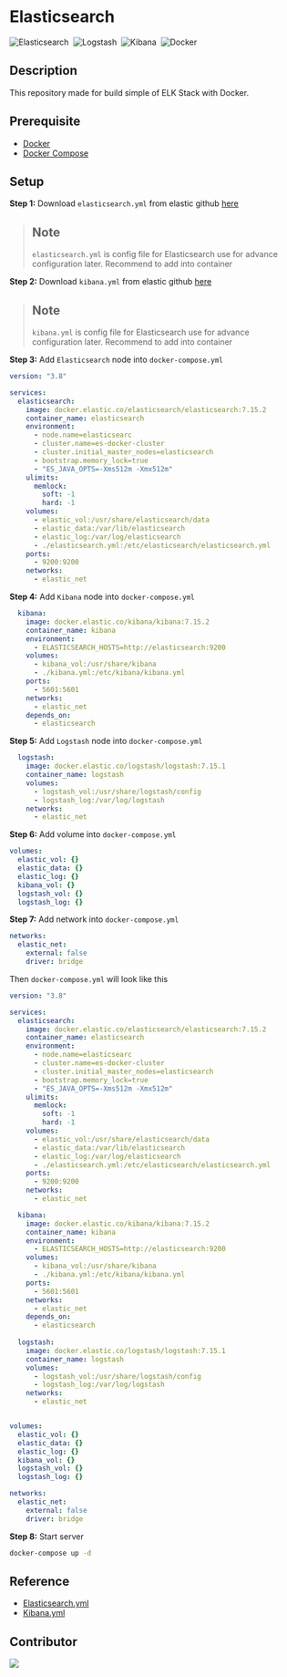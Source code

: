 # Elasticsearch
<img alt="Elasticsearch" src="https://img.shields.io/badge/Elasticsearch-005571?style=flat&logo=Elasticsearch&logoColor=FFFFFF">&nbsp;
<img alt="Logstash" src="https://img.shields.io/badge/Logstash-005571?style=flat&logo=Logstash&logoColor=FFFFFF">&nbsp;
<img alt="Kibana" src="https://img.shields.io/badge/Kibana-005571?style=flat&logo=Kibana&logoColor=FFFFFF">&nbsp;
<img alt="Docker" src="https://img.shields.io/badge/Docker-2496ED?&style=flat&logo=docker&logoColor=ffffff">&nbsp;
<!-- <img alt="Beats" src="https://img.shields.io/badge/Beats-005571?style=flat&logo=Beats&logoColor=FFFFFF">&nbsp; -->

## Description
This repository made for build simple of ELK Stack with Docker.

## Prerequisite
* [Docker](https://docs.docker.com/engine/install/ubuntu/)
* [Docker Compose](https://docs.docker.com/compose/install/)

<!-- ## Quick Start

## Default Value
| Variable Name | Default value | Datattype | Description |
|:--------------|:--------------|:---------:|------------:|
|A|B|C|D|

Create `.env` file to define your own value -->

## Setup
**Step 1:** Download `elasticsearch.yml` from elastic github [here](https://github.com/elastic/elasticsearch/blob/master/distribution/src/config/elasticsearch.yml)

> ## Note 
> `elasticsearch.yml` is config file for Elasticsearch use for advance configuration later. Recommend to add into container

**Step 2:** Download `kibana.yml` from elastic github [here](https://github.com/elastic/kibana/blob/main/config/kibana.yml)

> ## Note 
> `kibana.yml` is config file for Elasticsearch use for advance configuration later. Recommend to add into container

**Step 3:** Add `Elasticsearch` node into `docker-compose.yml`
```yaml
version: "3.8"

services:
  elasticsearch:
    image: docker.elastic.co/elasticsearch/elasticsearch:7.15.2
    container_name: elasticsearch
    environment:
      - node.name=elasticsearc
      - cluster.name=es-docker-cluster
      - cluster.initial_master_nodes=elasticsearch
      - bootstrap.memory_lock=true
      - "ES_JAVA_OPTS=-Xms512m -Xmx512m"
    ulimits:
      memlock:
        soft: -1
        hard: -1
    volumes:
      - elastic_vol:/usr/share/elasticsearch/data
      - elastic_data:/var/lib/elasticsearch
      - elastic_log:/var/log/elasticsearch
      - ./elasticsearch.yml:/etc/elasticsearch/elasticsearch.yml
    ports:
      - 9200:9200
    networks:
      - elastic_net
```

**Step 4:** Add `Kibana` node into `docker-compose.yml`
```yaml
  kibana:
    image: docker.elastic.co/kibana/kibana:7.15.2
    container_name: kibana
    environment:
      - ELASTICSEARCH_HOSTS=http://elasticsearch:9200
    volumes:
      - kibana_vol:/usr/share/kibana
      - ./kibana.yml:/etc/kibana/kibana.yml
    ports:
      - 5601:5601
    networks:
      - elastic_net
    depends_on:
      - elasticsearch
```

**Step 5:** Add `Logstash` node into `docker-compose.yml`
```yaml
  logstash:
    image: docker.elastic.co/logstash/logstash:7.15.1
    container_name: logstash
    volumes:
      - logstash_vol:/usr/share/logstash/config
      - logstash_log:/var/log/logstash
    networks:
      - elastic_net
```

**Step 6:** Add volume into `docker-compose.yml`
```yaml
volumes:
  elastic_vol: {}
  elastic_data: {}
  elastic_log: {}
  kibana_vol: {}
  logstash_vol: {}
  logstash_log: {}
```

**Step 7:** Add network into `docker-compose.yml`
```yaml
networks:
  elastic_net:
    external: false
    driver: bridge
```

Then `docker-compose.yml` will look like this
```yaml
version: "3.8"

services:
  elasticsearch:
    image: docker.elastic.co/elasticsearch/elasticsearch:7.15.2
    container_name: elasticsearch
    environment:
      - node.name=elasticsearc
      - cluster.name=es-docker-cluster
      - cluster.initial_master_nodes=elasticsearch
      - bootstrap.memory_lock=true
      - "ES_JAVA_OPTS=-Xms512m -Xmx512m"
    ulimits:
      memlock:
        soft: -1
        hard: -1
    volumes:
      - elastic_vol:/usr/share/elasticsearch/data
      - elastic_data:/var/lib/elasticsearch
      - elastic_log:/var/log/elasticsearch
      - ./elasticsearch.yml:/etc/elasticsearch/elasticsearch.yml
    ports:
      - 9200:9200
    networks:
      - elastic_net

  kibana:
    image: docker.elastic.co/kibana/kibana:7.15.2
    container_name: kibana
    environment:
      - ELASTICSEARCH_HOSTS=http://elasticsearch:9200
    volumes:
      - kibana_vol:/usr/share/kibana
      - ./kibana.yml:/etc/kibana/kibana.yml
    ports:
      - 5601:5601
    networks:
      - elastic_net
    depends_on:
      - elasticsearch
      
  logstash:
    image: docker.elastic.co/logstash/logstash:7.15.1
    container_name: logstash
    volumes:
      - logstash_vol:/usr/share/logstash/config
      - logstash_log:/var/log/logstash
    networks:
      - elastic_net


volumes:
  elastic_vol: {}
  elastic_data: {}
  elastic_log: {}
  kibana_vol: {}
  logstash_vol: {}
  logstash_log: {}

networks:
  elastic_net:
    external: false
    driver: bridge
```

**Step 8:** Start server
```bash
docker-compose up -d
```

## Reference
- [Elasticsearch.yml](https://github.com/elastic/elasticsearch/blob/master/distribution/src/config/elasticsearch.yml)
- [Kibana.yml](https://github.com/elastic/kibana/blob/main/config/kibana.yml)

## Contributor
<a href="https://github.com/Harin3Bone"><img src="https://img.shields.io/badge/Harin3Bone-181717?style=flat&logo=github&logoColor=ffffff"></a>